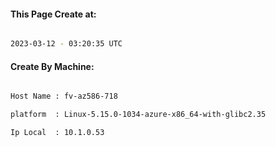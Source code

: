 
   
#### This Page Create at:

```bash

2023-03-12 - 03:20:35 UTC

```

#### Create By Machine:

```bash

Host Name : fv-az586-718

platform  : Linux-5.15.0-1034-azure-x86_64-with-glibc2.35

Ip Local  : 10.1.0.53

```


